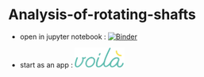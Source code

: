# Analysis-of-rotating-shafts

 
* open in jupyter notebook : [![Binder](https://mybinder.org/badge_logo.svg)](https://mybinder.org/v2/gh/Alexboiboi/Analysis-of-rotating-shafts/main) 

* start as an app : <a href="https://mybinder.org/v2/gh/Alexboiboi/Analysis-of-rotating-shafts/main?urlpath=voila/render/00_MAIN-Frequency analysis.ipynb"><img src="images/voila-logo.svg" width="100" height="40" title="click to launch app with voila on mybinder" alt="voila"></a> 
